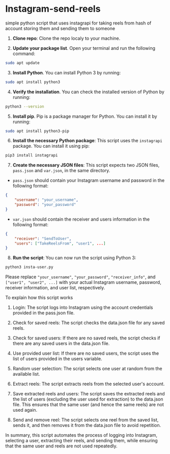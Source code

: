 # Instagram-send-reels
simple python script that uses instagrapi for taking reels from hash of account storing them and sending them to someone

1. **Clone repo**: Clone the repo localy to your machine.

2. **Update your package list**. Open your terminal and run the following command:

```bash
sudo apt update
```

3. **Install Python**. You can install Python 3 by running:

```bash
sudo apt install python3
```

4. **Verify the installation**. You can check the installed version of Python by running:

```bash
python3 --version
```

5. **Install pip**. Pip is a package manager for Python. You can install it by running:

```bash
sudo apt install python3-pip
```


6. **Install the necessary Python package**: This script uses the `instagrapi` package. You can install it using pip:

```bash
pip3 install instagrapi
```

7. **Create the necessary JSON files**: This script expects two JSON files, `pass.json` and `var.json`, in the same directory. 

- `pass.json` should contain your Instagram username and password in the following format:

```json
{
    "username": "your_username",
    "password": "your_password"
}
```

- `var.json` should contain the receiver and users information in the following format:

```json
{
    "receiver": "SendToUser",
    "users": ["TakeReelsFrom", "user1", ...]
}
```

8. **Run the script**: You can now run the script using Python 3:

```bash
python3 insta-user.py
```

Please replace `"your_username"`, `"your_password"`, `"receiver_info"`, and `["user1", "user2", ...]` with your actual Instagram username, password, receiver information, and user list, respectively.


To explain how this script works

1. Login: The script logs into Instagram using the account credentials provided in the pass.json file.

1. Check for saved reels: The script checks the data.json file for any saved reels.

1. Check for saved users: If there are no saved reels, the script checks if there are any saved users in the data.json file.

1. Use provided user list: If there are no saved users, the script uses the list of users provided in the users variable.

1. Random user selection: The script selects one user at random from the available list.

1. Extract reels: The script extracts reels from the selected user's account.

1. Save extracted reels and users: The script saves the extracted reels and the list of users (excluding the user used for extraction) to the data.json file. This ensures that the same user (and hence the same reels) are not used again.

1. Send and remove reel: The script selects one reel from the saved list, sends it, and then removes it from the data.json file to avoid repetition.

In summary, this script automates the process of logging into Instagram, selecting a user, extracting their reels, and sending them, while ensuring that the same user and reels are not used repeatedly.
